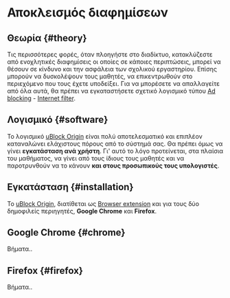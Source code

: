 # Αποκλεισμός διαφημίσεων

## Θεωρία {#theory}

Τις περισσότερες φορές, όταν πλοηγήστε στο διαδίκτυο, κατακλύζεστε από
ενοχλητικές διαφημίσεις οι οποίες σε κάποιες περιπτώσεις, μπορεί να θέσουν σε
κίνδυνο και την ασφάλεια των σχολικού εργαστηρίου. Επίσης μπορούν να
δυσκολέψουν τους μαθητές, να επικεντρωθούν στο περιεχόμενο που τους έχετε
υποδείξει. Για να μπορέσετε να απαλλαγείτε από όλα αυτά, θα πρέπει να
εγκαταστήσετε σχετικό λογισμικό τύπου
[Ad blocking](https://en.wikipedia.org/wiki/Ad_blocking) -
[Internet filter](https://en.wikipedia.org/wiki/Internet_filter).

## Λογισμικό {#software}

Το λογισμικό [uBlock Origin](https://en.wikipedia.org/wiki/UBlock_Origin) είναι
πολύ αποτελεσματικό και επιπλέον καταναλώνει ελάχιστους πόρους από το σύστημά
σας. Θα πρέπει όμως να γίνει **εγκατάσταση ανά χρήστη**. Γι' αυτό το λόγο
προτείνεται, στα πλαίσια του μαθήματος, να γίνει από τους ίδιους τους μαθητές
και να παροτρυνθούν να το κάνουν **και στους προσωπικούς τους υπολογιστές**.

## Εγκατάσταση {#installation}

Το [uBlock Origin](https://en.wikipedia.org/wiki/UBlock_Origin), διατίθεται ως
[Browser extension](https://en.wikipedia.org/wiki/Browser_extension)
και για τους δύο δημοφιλείς περιηγητές, **Google Chrome** και **Firefox**.

## Google Chrome {#chrome}

Βήματα..

## Firefox {#firefox}

Βήματα..
